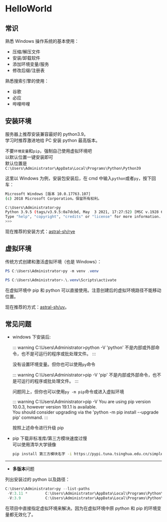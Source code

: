 # HelloWorld

## 常识

熟悉 Windows 操作系统的基本使用：

- 压缩/解压文件
- 安装/卸载软件
- 添加环境变量/服务
- 修改后缀/注册表

熟悉搜索引擎的使用：

- 谷歌
- 必应
- 哔哩哔哩

## 安装环境

服务器上推荐安装兼容最好的 python3.9。\
学习时推荐激进地给 PC 安装 python 最高版本。

不要`环境变量`和`pip`，强制自己使用虚拟环境吧\
以默认位置一键安装即可\
默认位置是`C:\Users\Administrator\AppData\Local\Programs\Python\Python39`

这里以 Windows 为例，安装包安装后，在 cmd 中输入`python`或者`py`，按下回车：

```bash
Microsoft Windows [版本 10.0.17763.107]
(c) 2018 Microsoft Corporation。保留所有权利。

C:\Users\Administrator>py
Python 3.9.5 (tags/v3.9.5:0a7dcbd, May  3 2021, 17:27:52) [MSC v.1928 64 bit (AMD64)] on win32
Type "help", "copyright", "credits" or "license" for more information.
>>>
```

现在推荐的安装方式：[astral-sh/rye](https://github.com/astral-sh/rye)

## 虚拟环境

传统方式创建和激活虚拟环境（也是 Windows）：

```powershell
PS C:\Users\Administrator>py -m venv .venv

PS C:\Users\Administrator>.\.venv\Scripts\activate

```

在虚拟环境中 pip 和 python 可以直接使用。注意创建后的虚拟环境路径不能移动位置。

现在推荐的方式：[astral-sh/uv](https://github.com/astral-sh/uv)。

## 常见问题

- windows 下安装后:

  ::: warning C:\\Users\\Administrator>python -V
  'python' 不是内部或外部命令，也不是可运行的程序或批处理文件。
  :::

  没有设置环境变量。但你也可以使用`py`命令

  ::: warning C:\\Users\\Administrator>pip -V
  'pip' 不是内部或外部命令，也不是可运行的程序或批处理文件。
  :::

  问题同上，但你也可以使用`py -m pip`命令或进入虚拟环境

  ::: warning C:\\Users\\Administrator>pip -V
  You are using pip version 10.0.3, however version 19.1.1 is available.\
  You should consider upgrading via the 'python -m pip install --upgrade pip' command.
  :::

  按照上述命令进行升级 pip

- pip 下载非标准库/第三方模块速度过慢\
  可以使用清华大学镜像

  ```bash
  pip install 第三方模块名字 -i https://pypi.tuna.tsinghua.edu.cn/simple
  ```

______________________________________________________________________

- **多版本**问题

列出安装过的 python 以及路径：

```powershell
C:\Users\Administrator>py --list-paths
 -V:3.11 *        C:\Users\Administrator\AppData\Local\Programs\Python\Python311\python.exe
 -V:3.9           C:\Users\Administrator\AppData\Local\Programs\Python\Python39\python.exe

```

在项目中直接指定虚拟环境来解决。因为在虚拟环境中原 python 和 pip 的环境变量都无效化了。
